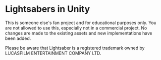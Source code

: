 # Lightsabers in Unity

This is someone else's fan project and for educational purposes only. You are not allowed to use this, especially not in a commercial project. 
No changes are made to the existing assets and new implementations have been added.

Please be aware that Lightsaber is a registered trademark owned by LUCASFILM ENTERTAINMENT COMPANY LTD. 
